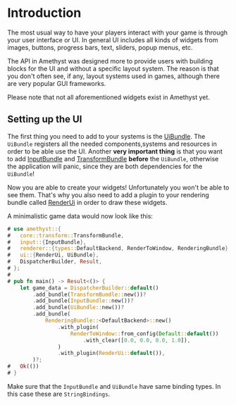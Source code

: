 # Introduction

The most usual way to have your players interact with your game is through your user interface or UI.
In general UI includes all kinds of widgets from images, buttons, progress bars, text, sliders, popup menus, etc.

The API in Amethyst was designed more to provide users with building blocks for the UI and without
a specific layout system. The reason is that you don't often see, if any, layout systems
used in games, although there are very popular GUI frameworks.

Please note that not all aforementioned widgets exist in Amethyst yet.

## Setting up the UI

The first thing you need to add to your systems is the [UiBundle](https://docs.amethyst.rs/master/amethyst_ui/struct.UiBundle.html). The `UiBundle` registers
all the needed components,systems and resources in order to be able use the UI. Another **very important thing**
is that you want to add [InputBundle](https://docs.amethyst.rs/master/amethyst_input/struct.InputBundle.html)
and [TransformBundle](https://docs.amethyst.rs/master/amethyst_core/transform/bundle/struct.TransformBundle.html)
**before** the `UiBundle`,
otherwise the application will panic, since they are both dependencies for the `UiBundle`!

Now you are able to create your widgets! Unfortunately you won't be able to see them. That's why you also need
to add a plugin to your rendering bundle called [RenderUi](https://docs.amethyst.rs/master/amethyst_ui/struct.RenderUi.html) in order
to draw these widgets.

A minimalistic game data would now look like this:

```rust
# use amethyst::{
#   core::transform::TransformBundle,
#   input::{InputBundle},
#   renderer::{types::DefaultBackend, RenderToWindow, RenderingBundle},
#   ui::{RenderUi, UiBundle},
#   DispatcherBuilder, Result,
# };
# 
# pub fn main() -> Result<()> {
    let game_data = DispatcherBuilder::default()
        .add_bundle(TransformBundle::new())?
        .add_bundle(InputBundle::new())?
        .add_bundle(UiBundle::new())?
        .add_bundle(
            RenderingBundle::<DefaultBackend>::new()
                .with_plugin(
                    RenderToWindow::from_config(Default::default())
                        .with_clear([0.0, 0.0, 0.0, 1.0]),
                )
                .with_plugin(RenderUi::default()),
        )?;
#   Ok(())
# }
```

Make sure that the `InputBundle` and `UiBundle` have same binding types. In this case these
are `StringBindings`.
